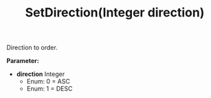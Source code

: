 ﻿---
uid: crmscript_ref_NSArchiveOrderByInfo_SetDirection
title: SetDirection(Integer direction)
intellisense: NSArchiveOrderByInfo.SetDirection
keywords: NSArchiveOrderByInfo, GetDirection
so.topic: reference
---

Direction to order.

**Parameter:** 
 - **direction** Integer
     - Enum: 0 = ASC 
     - Enum: 1 = DESC 


